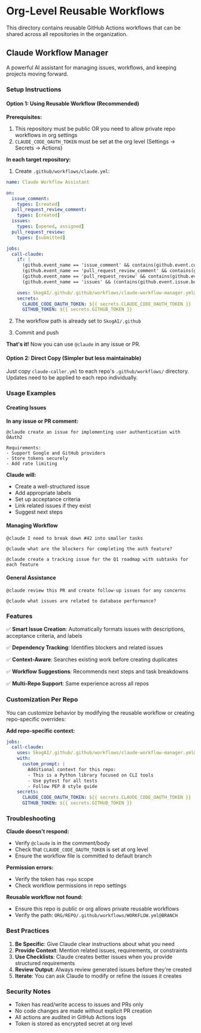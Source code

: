 # Org-Level Reusable Workflows

This directory contains reusable GitHub Actions workflows that can be shared across all repositories in the organization.

## Claude Workflow Manager

A powerful AI assistant for managing issues, workflows, and keeping projects moving forward.

### Setup Instructions

#### Option 1: Using Reusable Workflow (Recommended)

**Prerequisites:**
1. This repository must be public OR you need to allow private repo workflows in org settings
2. `CLAUDE_CODE_OAUTH_TOKEN` must be set at the org level (Settings → Secrets → Actions)

**In each target repository:**

1. Create `.github/workflows/claude.yml`:

```yaml
name: Claude Workflow Assistant

on:
  issue_comment:
    types: [created]
  pull_request_review_comment:
    types: [created]
  issues:
    types: [opened, assigned]
  pull_request_review:
    types: [submitted]

jobs:
  call-claude:
    if: |
      (github.event_name == 'issue_comment' && contains(github.event.comment.body, '@claude')) ||
      (github.event_name == 'pull_request_review_comment' && contains(github.event.comment.body, '@claude')) ||
      (github.event_name == 'pull_request_review' && contains(github.event.review.body, '@claude')) ||
      (github.event_name == 'issues' && (contains(github.event.issue.body, '@claude') || contains(github.event.issue.title, '@claude')))

    uses: SkogAI/.github/.github/workflows/claude-workflow-manager.yml@master
    secrets:
      CLAUDE_CODE_OAUTH_TOKEN: ${{ secrets.CLAUDE_CODE_OAUTH_TOKEN }}
      GITHUB_TOKEN: ${{ secrets.GITHUB_TOKEN }}
```

2. The workflow path is already set to `SkogAI/.github`

3. Commit and push

**That's it!** Now you can use `@claude` in any issue or PR.

#### Option 2: Direct Copy (Simpler but less maintainable)

Just copy `claude-caller.yml` to each repo's `.github/workflows/` directory. Updates need to be applied to each repo individually.

### Usage Examples

#### Creating Issues

**In any issue or PR comment:**
```
@claude create an issue for implementing user authentication with OAuth2

Requirements:
- Support Google and GitHub providers
- Store tokens securely
- Add rate limiting
```

**Claude will:**
- Create a well-structured issue
- Add appropriate labels
- Set up acceptance criteria
- Link related issues if they exist
- Suggest next steps

#### Managing Workflow

```
@claude I need to break down #42 into smaller tasks
```

```
@claude what are the blockers for completing the auth feature?
```

```
@claude create a tracking issue for the Q1 roadmap with subtasks for each feature
```

#### General Assistance

```
@claude review this PR and create follow-up issues for any concerns
```

```
@claude what issues are related to database performance?
```

### Features

✅ **Smart Issue Creation**: Automatically formats issues with descriptions, acceptance criteria, and labels

✅ **Dependency Tracking**: Identifies blockers and related issues

✅ **Context-Aware**: Searches existing work before creating duplicates

✅ **Workflow Suggestions**: Recommends next steps and task breakdowns

✅ **Multi-Repo Support**: Same experience across all repos

### Customization Per Repo

You can customize behavior by modifying the reusable workflow or creating repo-specific overrides:

**Add repo-specific context:**
```yaml
jobs:
  call-claude:
    uses: SkogAI/.github/.github/workflows/claude-workflow-manager.yml@master
    with:
      custom_prompt: |
        Additional context for this repo:
        - This is a Python library focused on CLI tools
        - Use pytest for all tests
        - Follow PEP 8 style guide
    secrets:
      CLAUDE_CODE_OAUTH_TOKEN: ${{ secrets.CLAUDE_CODE_OAUTH_TOKEN }}
      GITHUB_TOKEN: ${{ secrets.GITHUB_TOKEN }}
```

### Troubleshooting

**Claude doesn't respond:**
- Verify `@claude` is in the comment/body
- Check that `CLAUDE_CODE_OAUTH_TOKEN` is set at org level
- Ensure the workflow file is committed to default branch

**Permission errors:**
- Verify the token has `repo` scope
- Check workflow permissions in repo settings

**Reusable workflow not found:**
- Ensure this repo is public or org allows private reusable workflows
- Verify the path: `ORG/REPO/.github/workflows/WORKFLOW.yml@BRANCH`

### Best Practices

1. **Be Specific**: Give Claude clear instructions about what you need
2. **Provide Context**: Mention related issues, requirements, or constraints
3. **Use Checklists**: Claude creates better issues when you provide structured requirements
4. **Review Output**: Always review generated issues before they're created
5. **Iterate**: You can ask Claude to modify or refine the issues it creates

### Security Notes

- Token has read/write access to issues and PRs only
- No code changes are made without explicit PR creation
- All actions are audited in GitHub Actions logs
- Token is stored as encrypted secret at org level
